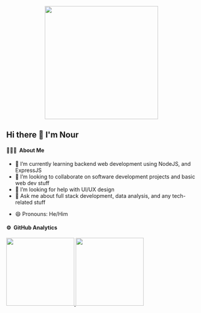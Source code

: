 <p align="center">
  <img width="300" height="300" src="http://www.progarchives.com/forum/uploads/7615/eipi.jpg">
</p>


## Hi there 👋 I'm Nour
 

#### 👨🏻‍💻 &nbsp;About Me

<!-- - 🔭 I’m currently working on personal projects -->
- 🌱 I’m currently learning backend web development using NodeJS, and ExpressJS
- 👯 I’m looking to collaborate on software development projects and basic web dev stuff
- 🤔 I’m looking for help with UI/UX design
- 💬 Ask me about full stack development, data analysis, and any tech-related stuff
<!-- - 📫 How to reach me:  -->
- 😄 Pronouns: He/Him

<!-- 
#### 🛠 &nbsp;Tech Stack

![Python](https://img.shields.io/badge/-Python-05122A?style=flat&logo=python)&nbsp;
![JavaScript](https://img.shields.io/badge/-JavaScript-05122A?style=flat&logo=javascript)&nbsp;
![Java](https://img.shields.io/badge/-Java-05122A?style=flat&logo=Java&logoColor=FFA518)&nbsp;
![R (Statistics)](https://img.shields.io/badge/-R-05122A?style=flat&logo=R&logoColor=276DC3)\
![React](https://img.shields.io/badge/-React-05122A?style=flat&logo=react)&nbsp;
![Node.js](https://img.shields.io/badge/-Node.js-05122A?style=flat&logo=node.js)&nbsp;
![Django](https://img.shields.io/badge/-Django-05122A?style=flat&logo=django&logoColor=092E20)&nbsp;
![Flask](https://img.shields.io/badge/-Flask-05122A?style=flat&logo=flask)&nbsp;
![Bootstrap](https://img.shields.io/badge/-Bootstrap-05122A?style=flat&logo=bootstrap&logoColor=563D7C)\
![HTML](https://img.shields.io/badge/-HTML-05122A?style=flat&logo=HTML5)&nbsp;
![CSS](https://img.shields.io/badge/-CSS-05122A?style=flat&logo=CSS3&logoColor=1572B6)&nbsp;
![Git](https://img.shields.io/badge/-Git-05122A?style=flat&logo=git)&nbsp;
![GitHub](https://img.shields.io/badge/-GitHub-05122A?style=flat&logo=github)&nbsp;
![Markdown](https://img.shields.io/badge/-Markdown-05122A?style=flat&logo=markdown)\
![Visual Studio Code](https://img.shields.io/badge/-Visual%20Studio%20Code-05122A?style=flat&logo=visual-studio-code&logoColor=007ACC)&nbsp;
![RStudio](https://img.shields.io/badge/-RStudio-05122A?style=flat&logo=rstudio)&nbsp; -->


#### ⚙️ &nbsp;GitHub Analytics

<a href="https://github.com/nsaal4">
  <img height="180em" src="https://github-readme-stats.vercel.app/api?username=nsaal4&theme=buefy&show_icons=true" />
  <img height="180em" src="https://github-readme-stats.vercel.app/api/top-langs/?username=nsaal4&theme=buefy&layout=compact" />
</a>
